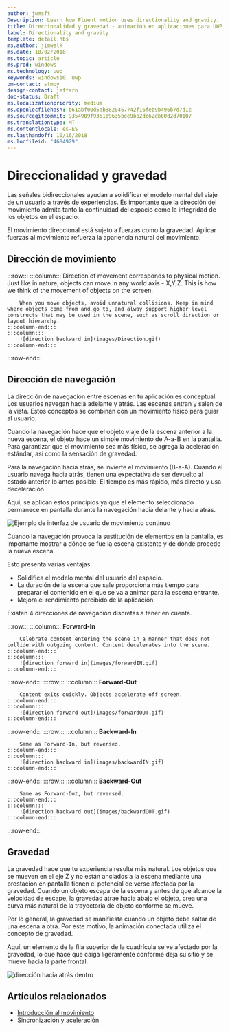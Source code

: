 ```yaml
---
author: jwmsft
Description: Learn how Fluent motion uses directionality and gravity.
title: Direccionalidad y gravedad - animación en aplicaciones para UWP
label: Directionality and gravity
template: detail.hbs
ms.author: jimwalk
ms.date: 10/02/2018
ms.topic: article
ms.prod: windows
ms.technology: uwp
keywords: windows10, uwp
pm-contact: stmoy
design-contact: jeffarn
doc-status: Draft
ms.localizationpriority: medium
ms.openlocfilehash: b61abf00d5ab8820457742f16feb9b496b7d7d1c
ms.sourcegitcommit: 9354909f9351b9635bee9bb2dc62db60d2d70107
ms.translationtype: MT
ms.contentlocale: es-ES
ms.lasthandoff: 10/16/2018
ms.locfileid: "4684929"
---
```

# <a name="directionality-and-gravity"></a>Direccionalidad y gravedad

Las señales bidireccionales ayudan a solidificar el modelo mental del viaje de un usuario a través de experiencias. Es importante que la dirección del movimiento admita tanto la continuidad del espacio como la integridad de los objetos en el espacio.

El movimiento direccional está sujeto a fuerzas como la gravedad. Aplicar fuerzas al movimiento refuerza la apariencia natural del movimiento.

## <a name="direction-of-movement"></a>Dirección de movimiento

:::row:::
    :::column:::
        Direction of movement corresponds to physical motion. Just like in nature, objects can move in any world axis - X,Y,Z. This is how we think of the movement of objects on the screen.

        When you move objects, avoid unnatural collisions. Keep in mind where objects come from and go to, and alway support higher level constructs that may be used in the scene, such as scroll direction or layout hierarchy.
    :::column-end:::
    :::column:::
        ![direction backward in](images/Direction.gif)
    :::column-end:::
:::row-end:::

## <a name="direction-of-navigation"></a>Dirección de navegación

La dirección de navegación entre escenas en tu aplicación es conceptual. Los usuarios navegan hacia adelante y atrás. Las escenas entran y salen de la vista. Estos conceptos se combinan con un movimiento físico para guiar al usuario.

Cuando la navegación hace que el objeto viaje de la escena anterior a la nueva escena, el objeto hace un simple movimiento de A-a-B en la pantalla. Para garantizar que el movimiento sea más físico, se agrega la aceleración estándar, así como la sensación de gravedad.

Para la navegación hacia atrás, se invierte el movimiento (B-a-A). Cuando el usuario navega hacia atrás, tienen una expectativa de ser devuelto al estado anterior lo antes posible. El tiempo es más rápido, más directo y usa deceleración.

Aquí, se aplican estos principios ya que el elemento seleccionado permanece en pantalla durante la navegación hacia delante y hacia atrás.

![Ejemplo de interfaz de usuario de movimiento continuo](images/continuous3.gif)

Cuando la navegación provoca la sustitución de elementos en la pantalla, es importante mostrar a dónde se fue la escena existente y de dónde procede la nueva escena.

Esto presenta varias ventajas:

- Solidifica el modelo mental del usuario del espacio.
- La duración de la escena que sale proporciona más tiempo para preparar el contenido en el que se va a animar para la escena entrante.
- Mejora el rendimiento percibido de la aplicación.

Existen 4 direcciones de navegación discretas a tener en cuenta.

:::row:::
    :::column:::
        **Forward-In**

        Celebrate content entering the scene in a manner that does not collide with outgoing content. Content decelerates into the scene.
    :::column-end:::
    :::column:::
        ![direction forward in](images/forwardIN.gif)
    :::column-end:::
:::row-end:::
:::row:::
    :::column:::
        **Forward-Out**

        Content exits quickly. Objects accelerate off screen.
    :::column-end:::
    :::column:::
        ![direction forward out](images/forwardOUT.gif)
    :::column-end:::
:::row-end:::
:::row:::
    :::column:::
        **Backward-In**

        Same as Forward-In, but reversed.
    :::column-end:::
    :::column:::
        ![direction backward in](images/backwardIN.gif)
    :::column-end:::
:::row-end:::
:::row:::
    :::column:::
        **Backward-Out**

        Same as Forward-Out, but reversed.
    :::column-end:::
    :::column:::
        ![direction backward out](images/backwardOUT.gif)
    :::column-end:::
:::row-end:::

## <a name="gravity"></a>Gravedad

La gravedad hace que tu experiencia resulte más natural. Los objetos que se mueven en el eje Z y no están anclados a la escena mediante una prestación en pantalla tienen el potencial de verse afectada por la gravedad. Cuando un objeto escapa de la escena y antes de que alcance la velocidad de escape, la gravedad atrae hacia abajo el objeto, crea una curva más natural de la trayectoria de objeto conforme se mueve.

Por lo general, la gravedad se manifiesta cuando un objeto debe saltar de una escena a otra. Por este motivo, la animación conectada utiliza el concepto de gravedad.

Aquí, un elemento de la fila superior de la cuadrícula se ve afectado por la gravedad, lo que hace que caiga ligeramente conforme deja su sitio y se mueve hacia la parte frontal.

![dirección hacia atrás dentro](images/continuity-photos.gif)

## <a name="related-articles"></a>Artículos relacionados

- [Introducción al movimiento](index.md)
- [Sincronización y aceleración](timing-and-easing.md)